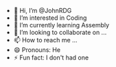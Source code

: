- 👋 Hi, I’m @JohnRDG
- 👀 I’m interested in Coding
- 🌱 I’m currently learning Assembly
- 💞️ I’m looking to collaborate on ...
- 📫 How to reach me ...
- 😄 Pronouns: He
- ⚡ Fun fact: I don't had one

<!---
JohnRDG/JohnRDG is a ✨ special ✨ repository because its `README.md` (this file) appears on your GitHub profile.
You can click the Preview link to take a look at your changes.
--->
